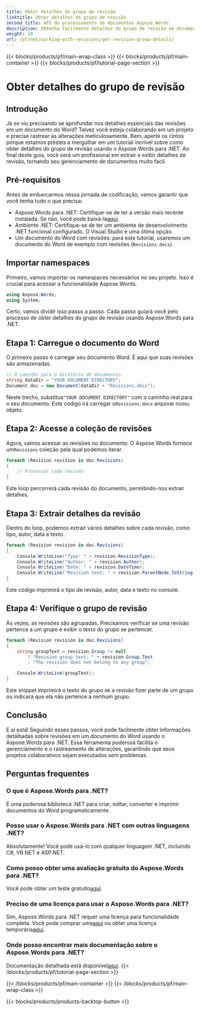 ```yaml
---
title: Obter detalhes do grupo de revisão
linktitle: Obter detalhes do grupo de revisão
second_title: API de processamento de documentos Aspose.Words
description: Obtenha facilmente detalhes do grupo de revisão em documentos do Word usando o Aspose.Words para .NET com este guia passo a passo. Perfeito para desenvolvedores .NET.
weight: 10
url: /pt/net/working-with-revisions/get-revision-group-details/
---
```


{{< blocks/products/pf/main-wrap-class >}}
{{< blocks/products/pf/main-container >}}
{{< blocks/products/pf/tutorial-page-section >}}

# Obter detalhes do grupo de revisão

## Introdução

Já se viu precisando se aprofundar nos detalhes essenciais das revisões em um documento do Word? Talvez você esteja colaborando em um projeto e precise rastrear as alterações meticulosamente. Bem, aperte os cintos porque estamos prestes a mergulhar em um tutorial incrível sobre como obter detalhes do grupo de revisão usando o Aspose.Words para .NET. Ao final deste guia, você será um profissional em extrair e exibir detalhes de revisão, tornando seu gerenciamento de documentos muito fácil.

## Pré-requisitos

Antes de embarcarmos nessa jornada de codificação, vamos garantir que você tenha tudo o que precisa:
-  Aspose.Words para .NET: Certifique-se de ter a versão mais recente instalada. Se não, você pode baixá-la[aqui](https://releases.aspose.com/words/net/).
- Ambiente .NET: Certifique-se de ter um ambiente de desenvolvimento .NET funcional configurado. O Visual Studio é uma ótima opção.
- Um documento do Word com revisões: para este tutorial, usaremos um documento do Word de exemplo com revisões (`Revisions.docx`).

## Importar namespaces

Primeiro, vamos importar os namespaces necessários no seu projeto. Isso é crucial para acessar a funcionalidade Aspose.Words.

```csharp
using Aspose.Words;
using System;
```

Certo, vamos dividir isso passo a passo. Cada passo guiará você pelo processo de obter detalhes do grupo de revisão usando Aspose.Words para .NET.

## Etapa 1: Carregue o documento do Word

O primeiro passo é carregar seu documento Word. É aqui que suas revisões são armazenadas.

```csharp
// O caminho para o diretório de documentos.
string dataDir = "YOUR DOCUMENT DIRECTORY";
Document doc = new Document(dataDir + "Revisions.docx");
```

 Neste trecho, substitua`"YOUR DOCUMENT DIRECTORY"` com o caminho real para o seu documento. Este código irá carregar o`Revisions.docx` arquivar no`doc` objeto.

## Etapa 2: Acesse a coleção de revisões

 Agora, vamos acessar as revisões no documento. O Aspose.Words fornece um`Revisions` coleção pela qual podemos iterar.

```csharp
foreach (Revision revision in doc.Revisions)
{
    // Processar cada revisão
}
```

Este loop percorrerá cada revisão do documento, permitindo-nos extrair detalhes.

## Etapa 3: Extrair detalhes da revisão

Dentro do loop, podemos extrair vários detalhes sobre cada revisão, como tipo, autor, data e texto.

```csharp
foreach (Revision revision in doc.Revisions)
{
    Console.WriteLine("Type: " + revision.RevisionType);
    Console.WriteLine("Author: " + revision.Author);
    Console.WriteLine("Date: " + revision.DateTime);
    Console.WriteLine("Revision text: " + revision.ParentNode.ToString(SaveFormat.Text));
}
```

Este código imprimirá o tipo de revisão, autor, data e texto no console.

## Etapa 4: Verifique o grupo de revisão

Às vezes, as revisões são agrupadas. Precisamos verificar se uma revisão pertence a um grupo e exibir o texto do grupo se pertencer.

```csharp
foreach (Revision revision in doc.Revisions)
{
    string groupText = revision.Group != null
        ? "Revision group text: " + revision.Group.Text
        : "The revision does not belong to any group";

    Console.WriteLine(groupText);
}
```

Este snippet imprimirá o texto do grupo se a revisão fizer parte de um grupo ou indicará que ela não pertence a nenhum grupo.

## Conclusão

E aí está! Seguindo esses passos, você pode facilmente obter informações detalhadas sobre revisões em um documento do Word usando o Aspose.Words para .NET. Essa ferramenta poderosa facilita o gerenciamento e o rastreamento de alterações, garantindo que seus projetos colaborativos sejam executados sem problemas.

## Perguntas frequentes

### O que é Aspose.Words para .NET?
É uma poderosa biblioteca .NET para criar, editar, converter e imprimir documentos do Word programaticamente.

### Posso usar o Aspose.Words para .NET com outras linguagens .NET?
Absolutamente! Você pode usá-lo com qualquer linguagem .NET, incluindo C#, VB.NET e ASP.NET.

### Como posso obter uma avaliação gratuita do Aspose.Words para .NET?
 Você pode obter um teste gratuito[aqui](https://releases.aspose.com/).

### Preciso de uma licença para usar o Aspose.Words para .NET?
 Sim, Aspose.Words para .NET requer uma licença para funcionalidade completa. Você pode comprar uma[aqui](https://purchase.aspose.com/buy) ou obter uma licença temporária[aqui](https://purchase.aspose.com/temporary-license/).

### Onde posso encontrar mais documentação sobre o Aspose.Words para .NET?
 Documentação detalhada está disponível[aqui](https://reference.aspose.com/words/net/).
{{< /blocks/products/pf/tutorial-page-section >}}

{{< /blocks/products/pf/main-container >}}
{{< /blocks/products/pf/main-wrap-class >}}

{{< blocks/products/products-backtop-button >}}
